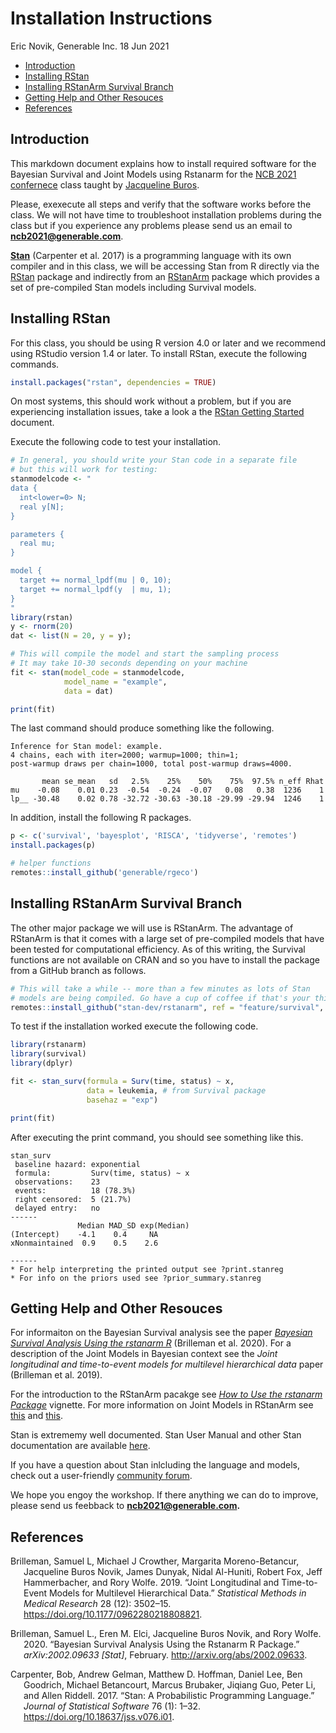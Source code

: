Installation Instructions
================
Eric Novik, Generable Inc.
18 Jun 2021

  - [Introduction](#introduction)
  - [Installing RStan](#installing-rstan)
  - [Installing RStanArm Survival
    Branch](#installing-rstanarm-survival-branch)
  - [Getting Help and Other Resouces](#getting-help-and-other-resouces)
  - [References](#references)

## Introduction

This markdown document explains how to install required software for the
Bayesian Survival and Joint Models using Rstanarm for the [NCB 2021
confernece](https://community.amstat.org/biop/events/ncb/index) class
taught by [Jacqueline
Buros](https://scholar.google.com/citations?user=O_AWJTwAAAAJ&hl=en).

Please, exexecute all steps and verify that the software works before
the class. We will not have time to troubleshoot installation problems
during the class but if you experience any problems please send us an
email to [**ncb2021@generable.com**](mailto:ncb2021@generable.com).

[**Stan**](https://mc-stan.org/) (Carpenter et al. 2017) is a
programming language with its own compiler and in this class, we will be
accessing Stan from R directly via the
[RStan](https://mc-stan.org/users/interfaces/rstan) package and
indirectly from an
[RStanArm](https://mc-stan.org/users/interfaces/rstanarm) package which
provides a set of pre-compiled Stan models including Survival models.

## Installing RStan

For this class, you should be using R version 4.0 or later and we
recommend using RStudio version 1.4 or later. To install RStan, execute
the following commands.

``` r
install.packages("rstan", dependencies = TRUE)
```

On most systems, this should work without a problem, but if you are
experiencing installation issues, take a look a the [RStan Getting
Started](https://github.com/stan-dev/rstan/wiki/RStan-Getting-Started)
document.

Execute the following code to test your installation.

``` r
# In general, you should write your Stan code in a separate file
# but this will work for testing:
stanmodelcode <- "
data {
  int<lower=0> N;
  real y[N];
} 

parameters {
  real mu;
} 

model {
  target += normal_lpdf(mu | 0, 10);
  target += normal_lpdf(y  | mu, 1);
} 
"
library(rstan)
y <- rnorm(20) 
dat <- list(N = 20, y = y); 

# This will compile the model and start the sampling process
# It may take 10-30 seconds depending on your machine
fit <- stan(model_code = stanmodelcode, 
            model_name = "example", 
            data = dat)

print(fit)
```

The last command should produce something like the following.

    Inference for Stan model: example.
    4 chains, each with iter=2000; warmup=1000; thin=1; 
    post-warmup draws per chain=1000, total post-warmup draws=4000.
    
           mean se_mean   sd   2.5%    25%    50%    75%  97.5% n_eff Rhat
    mu    -0.08    0.01 0.23  -0.54  -0.24  -0.07   0.08   0.38  1236    1
    lp__ -30.48    0.02 0.78 -32.72 -30.63 -30.18 -29.99 -29.94  1246    1

In addition, install the following R packages.

``` r
p <- c('survival', 'bayesplot', 'RISCA', 'tidyverse', 'remotes')
install.packages(p)

# helper functions
remotes::install_github('generable/rgeco')
```

## Installing RStanArm Survival Branch

The other major package we will use is RStanArm. The advantage of
RStanArm is that it comes with a large set of pre-compiled models that
have been tested for computational efficiency. As of this writing, the
Survival functions are not available on CRAN and so you have to install
the package from a GitHub branch as follows.

``` r
# This will take a while -- more than a few minutes as lots of Stan
# models are being compiled. Go have a cup of coffee if that's your thing.
remotes::install_github("stan-dev/rstanarm", ref = "feature/survival", build_vignettes = FALSE)
```

To test if the installation worked execute the following code.

``` r
library(rstanarm)
library(survival)
library(dplyr)

fit <- stan_surv(formula = Surv(time, status) ~ x,
                 data = leukemia, # from Survival package
                 basehaz = "exp")

print(fit)
```

After executing the print command, you should see something like this.

    stan_surv
     baseline hazard: exponential
     formula:         Surv(time, status) ~ x
     observations:    23
     events:          18 (78.3%)
     right censored:  5 (21.7%)
     delayed entry:   no
    ------
                   Median MAD_SD exp(Median)
    (Intercept)    -4.1    0.4     NA       
    xNonmaintained  0.9    0.5    2.6       
    
    ------
    * For help interpreting the printed output see ?print.stanreg
    * For info on the priors used see ?prior_summary.stanreg

## Getting Help and Other Resouces

For informaiton on the Bayesian Survival analysis see the paper
[*Bayesian Survival Analysis Using the rstanarm
R*](https://arxiv.org/abs/2002.09633) (Brilleman et al. 2020). For a
description of the Joint Models in Bayesian context see the *Joint
longitudinal and time-to-event models for multilevel hierarchical data*
paper (Brilleman et al. 2019).

For the introduction to the RStanArm pacakge see [*How to Use the
rstanarm Package*](https://mc-stan.org/rstanarm/articles/rstanarm.html)
vignette. For more information on Joint Models in RStanArm see
[this](https://cran.r-project.org/web/packages/rstanarm/vignettes/jm.html)
and [this](http://mc-stan.org/rstanarm/reference/stan_jm.html).

Stan is extrememy well documented. Stan User Manual and other Stan
documentation are available
[here](https://mc-stan.org/users/documentation/).

If you have a question about Stan inlcluding the language and models,
check out a user-friendly [community
forum](https://discourse.mc-stan.org/).

We hope you engoy the workshop. If there anything we can do to improve,
please send us feebback to
[**ncb2021@generable.com**](mailto:ncb2021@generable.com)**.**

## References

<div id="refs" class="references hanging-indent">

<div id="ref-brilleman2019">

Brilleman, Samuel L, Michael J Crowther, Margarita Moreno-Betancur,
Jacqueline Buros Novik, James Dunyak, Nidal Al-Huniti, Robert Fox, Jeff
Hammerbacher, and Rory Wolfe. 2019. “Joint Longitudinal and
Time-to-Event Models for Multilevel Hierarchical Data.” *Statistical
Methods in Medical Research* 28 (12): 3502–15.
<https://doi.org/10.1177/0962280218808821>.

</div>

<div id="ref-brilleman2020">

Brilleman, Samuel L., Eren M. Elci, Jacqueline Buros Novik, and Rory
Wolfe. 2020. “Bayesian Survival Analysis Using the Rstanarm R Package.”
*arXiv:2002.09633 \[Stat\]*, February.
<http://arxiv.org/abs/2002.09633>.

</div>

<div id="ref-carpenter2017">

Carpenter, Bob, Andrew Gelman, Matthew D. Hoffman, Daniel Lee, Ben
Goodrich, Michael Betancourt, Marcus Brubaker, Jiqiang Guo, Peter Li,
and Allen Riddell. 2017. “Stan: A Probabilistic Programming Language.”
*Journal of Statistical Software* 76 (1): 1–32.
<https://doi.org/10.18637/jss.v076.i01>.

</div>

</div>
